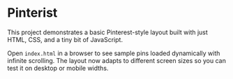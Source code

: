 # Pinterist

This project demonstrates a basic Pinterest-style layout built with just HTML, CSS, and a tiny bit of JavaScript.

Open `index.html` in a browser to see sample pins loaded dynamically with infinite scrolling.
The layout now adapts to different screen sizes so you can test it on desktop or mobile widths.
